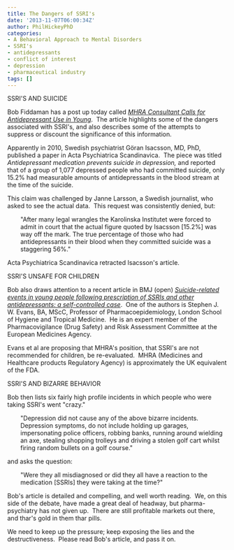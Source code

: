 ```yaml
---
title: The Dangers of SSRI's
date: '2013-11-07T06:00:34Z'
author: PhilHickeyPhD
categories:
- A Behavioral Approach to Mental Disorders
- SSRI's
- antidepressants
- conflict of interest
- depression
- pharmaceutical industry
tags: []
---
```


SSRI'S AND SUICIDE

Bob Fiddaman has a post up today called <a href="http://fiddaman.blogspot.com/2013/11/mhra-consultant-calls-for.html"><i>MHRA Consultant Calls for Antidepressant Use in Young</i></a>.  The article highlights some of the dangers associated with SSRI's, and also describes some of the attempts to suppress or discount the significance of this information.

Apparently in 2010, Swedish psychiatrist Göran Isacsson, MD, PhD, published a paper in Acta Psychiatrica Scandinavica.  The piece was titled <i>Antidepressant medication prevents suicide in depression,</i> and reported that of a group of 1,077 depressed people who had committed suicide, only 15.2% had measurable amounts of antidepressants in the blood stream at the time of the suicide.

This claim was challenged by Janne Larsson, a Swedish journalist, who asked to see the actual data.  This request was consistently denied, but:
<p style="padding-left: 30px;">"After many legal wrangles the Karolinska Institutet were forced to admit in court that the actual figure quoted by Isacsson [15.2%] was way off the mark. The true percentage of those who had antidepressants in their blood when they committed suicide was a staggering 56%."</p>
Acta Psychiatrica Scandinavica retracted Isacsson's article.

SSRI'S UNSAFE FOR CHILDREN

Bob also draws attention to a recent article in BMJ (open) <a href="http://bmjopen.bmj.com/content/3/9/e003247.full"><i>Suicide-related events in young people following prescription of SSRIs and other antidepressants: a self-controlled case</i></a>.  One of the authors is Stephen J. W. Evans, BA, MScC, Professor of Pharmacoepidemiology, London School of Hygiene and Tropical Medicine.  He is an expert member of the Pharmacovigilance (Drug Safety) and Risk Assessment Committee at the European Medicines Agency.

Evans et al are proposing that MHRA's position, that SSRI's are not recommended for children, be re-evaluated.  MHRA (Medicines and Healthcare products Regulatory Agency) is approximately the UK equivalent of the FDA.

SSRI'S AND BIZARRE BEHAVIOR

Bob then lists six fairly high profile incidents in which people who were taking SSRI's went "crazy."
<p style="padding-left: 30px;">"Depression did not cause any of the above bizarre incidents. Depression symptoms, do not include holding up garages, impersonating police officers, robbing banks, running around wielding an axe, stealing shopping trolleys and driving a stolen golf cart whilst firing random bullets on a golf course."</p>
and asks the question:
<p style="padding-left: 30px;">"Were they all misdiagnosed or did they all have a reaction to the medication [SSRIs] they were taking at the time?"</p>
Bob's article is detailed and compelling, and well worth reading.  We, on this side of the debate, have made a great deal of headway, but pharma-psychiatry has not given up.  There are still profitable markets out there, and thar's gold in them thar pills.

We need to keep up the pressure; keep exposing the lies and the destructiveness.  Please read Bob's article, and pass it on.
